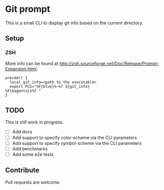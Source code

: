 # Git prompt

This is a small CLI to display git info based on the current directory.

## Setup

### ZSH

More info can be found at <http://zsh.sourceforge.net/Doc/Release/Prompt-Expansion.html>.

```
precmd() {
  local git_info=<path to the executable>
  export PS1="%F{blue}%~%f ${git_info}
%F{magenta}❯%f "
}
```

## TODO

This is still work in progress.

- [ ] Add docs
- [ ] Add support to specify color-scheme via the CLI parameters
- [ ] Add support to specify symbol-scheme via the CLI parameters
- [ ] Add benchmarks
- [ ] Add some e2e tests

## Contribute

Pull requests are welcome.
